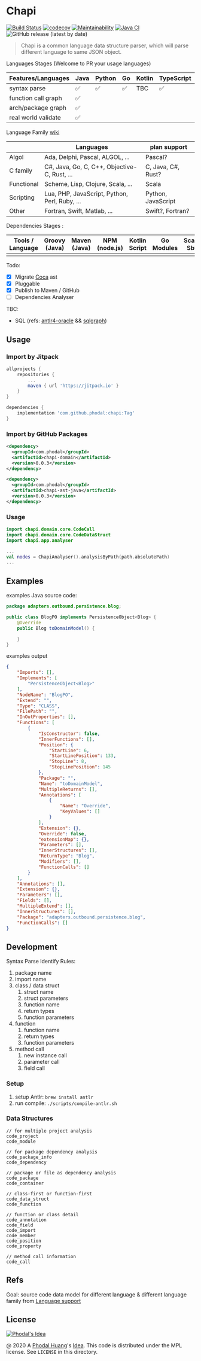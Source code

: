 # Chapi

[![Build Status](https://travis-ci.org/phodal/chapi.svg?branch=master)](https://travis-ci.org/phodal/chapi)
[![codecov](https://codecov.io/gh/phodal/chapi/branch/master/graph/badge.svg)](https://codecov.io/gh/phodal/chapi)
[![Maintainability](https://api.codeclimate.com/v1/badges/2af5f5168a9ceb2ebe9b/maintainability)](https://codeclimate.com/github/phodal/chapi/maintainability)
[![Java CI](https://github.com/phodal/chapi/workflows/Java%20CI/badge.svg)](https://github.com/phodal/chapi/actions)
![GitHub release (latest by date)](https://img.shields.io/github/v/release/phodal/chapi)

> Chapi is a common language data structure parser, which will parse different language to same JSON object.

Languages Stages (Welcome to PR your usage languages)

| Features/Languages  |   Java |  Python  | Go  |  Kotlin | TypeScript | C     | C# | Scala |
|---------------------|--------|----------|-----|---------|------------|-------|----|-------|
| syntax parse        |    ✅  |      ✅  |   ✅ |   TBC   |     ✅     | TBC   |  🆕 | 🆕 |
| function call graph |    ✅  |          |      |         |            |       |     |   |
| arch/package graph  |    ✅  |          |      |         |            |       |     |   |
| real world validate |    ✅  |          |      |         |            |       |     |   |

Language Family [wiki](https://en.wikipedia.org/wiki/First-class_function)

|            | Languages     |  plan support    |
|------------|---------------|-------------|
| Algol      | Ada, Delphi, Pascal, ALGOL, ... |  Pascal? |
| C family	 | C#, Java, Go, C, C++,  Objective-C, Rust, ... | C, Java, C#, Rust? |
| Functional | Scheme, Lisp, Clojure, Scala, ...| Scala  |
| Scripting  | Lua, PHP, JavaScript, Python, Perl, Ruby, ... | Python, JavaScript |
| Other      | Fortran, Swift, Matlab, ...| Swift?, Fortran? |

Dependencies Stages :

| Tools / Language | Groovy (Java) | Maven (Java) | NPM (node.js) | Kotlin Script | Go Modules | Scala Sbt |
|-------| -------|-------|-------|-------|-------|-------|
|       |        |       |       |       |       |       | 

Todo:

 - [x] Migrate [Coca](https://github.com/phodal/coca) ast
 - [x] Pluggable
 - [x] Publish to Maven / GitHub
 - [ ] Dependencies Analyser

TBC:

 - SQL (refs: [antlr4-oracle](https://github.com/alris/antlr4-oracle) && [sqlgraph](https://github.com/dengdaiyemanren/sqlgraph))

## Usage


### Import by Jitpack

```groovy
allprojects {
    repositories {
        ...
        maven { url 'https://jitpack.io' }
    }
}

dependencies {
    implementation 'com.github.phodal:chapi:Tag'
}
```

### Import by GitHub Packages


```xml
<dependency>
  <groupId>com.phodal</groupId>
  <artifactId>chapi-domain</artifactId>
  <version>0.0.3</version>
</dependency>

<dependency>
  <groupId>com.phodal</groupId>
  <artifactId>chapi-ast-java</artifactId>
  <version>0.0.3</version>
</dependency>
```

### Usage

```kotlin
import chapi.domain.core.CodeCall
import chapi.domain.core.CodeDataStruct
import chapi.app.analyser

...
val nodes = ChapiAnalyser().analysisByPath(path.absolutePath)
...
```

## Examples

examples Java source code:

```java
package adapters.outbound.persistence.blog;

public class BlogPO implements PersistenceObject<Blog> {
    @Override
    public Blog toDomainModel() {

    }
}
```

examples output

```json
{
    "Imports": [],
    "Implements": [
        "PersistenceObject<Blog>"
    ],
    "NodeName": "BlogPO",
    "Extend": "",
    "Type": "CLASS",
    "FilePath": "",
    "InOutProperties": [],
    "Functions": [
        {
            "IsConstructor": false,
            "InnerFunctions": [],
            "Position": {
                "StartLine": 6,
                "StartLinePosition": 133,
                "StopLine": 8,
                "StopLinePosition": 145
            },
            "Package": "",
            "Name": "toDomainModel",
            "MultipleReturns": [],
            "Annotations": [
                {
                    "Name": "Override",
                    "KeyValues": []
                }
            ],
            "Extension": {},
            "Override": false,
            "extensionMap": {},
            "Parameters": [],
            "InnerStructures": [],
            "ReturnType": "Blog",
            "Modifiers": [],
            "FunctionCalls": []
        }
    ],
    "Annotations": [],
    "Extension": {},
    "Parameters": [],
    "Fields": [],
    "MultipleExtend": [],
    "InnerStructures": [],
    "Package": "adapters.outbound.persistence.blog",
    "FunctionCalls": []
}
```

## Development

Syntax Parse Identify Rules:

 1. package name
 2. import name
 3. class / data struct
    1. struct name
    2. struct parameters
    3. function name
    4. return types
    5. function parameters
 4. function
    1. function name
    2. return types
    3. function parameters
 5. method call
    1. new instance call
    2. parameter call
    3. field call


### Setup

1. setup Antlr: `brew install antlr`
2. run compile: `./scripts/compile-antlr.sh`

### Data Structures

```
// for multiple project analysis
code_project
code_module

// for package dependency analysis
code_package_info
code_dependency

// package or file as dependency analysis
code_package
code_container

// class-first or function-first
code_data_struct
code_function

// function or class detail
code_annotation
code_field
code_import
code_member
code_position
code_property

// method call information
code_call
```

Refs
---

Goal: source code data model for different language & different language family from [Language support](https://en.wikipedia.org/wiki/First-class_function)

License
---

[![Phodal's Idea](http://brand.phodal.com/shields/idea-small.svg)](http://ideas.phodal.com/)

@ 2020 A [Phodal Huang](https://www.phodal.com)'s [Idea](http://github.com/phodal/ideas).  This code is distributed under the MPL license. See `LICENSE` in this directory.

